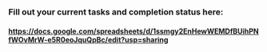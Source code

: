 ### Fill out your current tasks and completion status here:
#### https://docs.google.com/spreadsheets/d/1ssmgy2EnHewWEMDfBUihPNfWOvMrW-e5R0eoJquQpBc/edit?usp=sharing